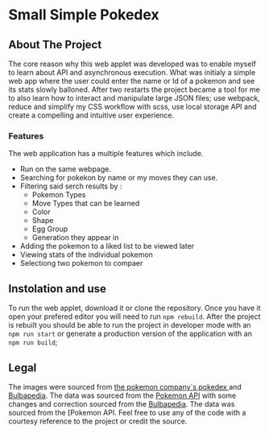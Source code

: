 # Small Simple Pokedex
## About The Project
The core reason why this web applet was developed was to enable myself to learn about API and asynchronous execution. What was initialy a simple web app where the user could enter the name or Id of a pokemon and see its stats slowly balloned. After two restarts the project became a tool for me to also learn how to interact and manipulate large JSON files; use webpack, reduce and simplify my CSS workflow with scss, use local storage API and create a compelling and intuitive user experience.  

### Features
The web application has a multiple features which include.
- Run on the same webpage.
- Searching for pokekon by name or my moves they can use.
- Filtering said serch results by :
	- Pokemon Types
	- Move Types that can be learned
	- Color
	- Shape
	- Egg Group
	- Generation they appear in
- Adding the  pokemon to a liked list to be viewed later
- Viewing stats of the individual pokemon
- Selectiong two pokemon to compaer


## Instolation and use
To run the web applet, download it or clone the repository.
Once you have it open your prefered editor you will need to run `npm rebuild`.
After the project is rebuilt you should be able to run  the project in developer mode with an `npm run start` or generate a production version of the application with an `npm run build`;

## Legal
The images were sourced from [the pokemon company`s pokedex ](https://www.pokemon.com/us/pokedex/ "the pokemon company's pokedex website") and [Bulbapedia](https://bulbapedia.bulbagarden.net/wiki/List_of_Pok%C3%A9mon_by_National_Pok%C3%A9dex_number "Bulbapedia"). The data was sourced from the [Pokemon API](https://pokeapi.co/ "Pokemon API") with some changes and correction sourced from the [Bulbapedia](https://bulbapedia.bulbagarden.net/wiki/List_of_Pok%C3%A9mon_by_National_Pok%C3%A9dex_number "Bulbapedia"). The data was sourced from the [Pokemon API. 
Feel free to use any of the code with a courtesy reference to the project or credit the source.
